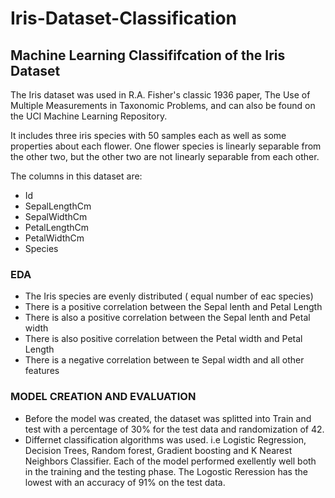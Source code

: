 # Iris-Dataset-Classification
## Machine Learning Classififcation of the Iris Dataset
The Iris dataset was used in R.A. Fisher's classic 1936 paper, The Use of Multiple Measurements in Taxonomic Problems, and can also be found on the UCI Machine Learning Repository.

It includes three iris species with 50 samples each as well as some properties about each flower. One flower species is linearly separable from the other two, but the other two are not linearly separable from each other.

The columns in this dataset are:
- Id
- SepalLengthCm
- SepalWidthCm
- PetalLengthCm
- PetalWidthCm
- Species

### EDA 
- The Iris species are evenly distributed ( equal number of eac species)
- There is a positive correlation between the Sepal lenth and Petal Length
- There is also a positive correlation between the Sepal lenth and Petal width
- There is also positive correlation between the Petal width and Petal Length
- There is a negative correlation between te Sepal width and all other features

### MODEL CREATION AND EVALUATION
- Before the model was created, the dataset was splitted into Train and test with a percentage of 30% for the test data and randomization of 42.
- Differnet classification algorithms was used. i.e Logistic Regression, Decision Trees, Random forest, Gradient boosting and K Nearest Neighbors Classifier. Each of the model performed exellently well both in the training and the testing phase. The Logostic Reression has the lowest with an accuracy of 91% on the test data. 
